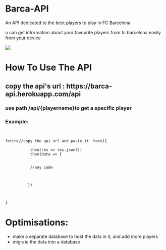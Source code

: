 # Barca-API
<P>An API dedicated to the best players to play in FC Barcelona </p>
<p> u can get information about your favourite players from fc barcelona  easily from your device </p>

<img src="https://th.bing.com/th/id/R.07e00ba7555d069efdcfdc388845a31b?rik=b7E1S245Snwn%2bg&riu=http%3a%2f%2fwww.whoateallthepies.tv%2fPA-7360533.jpg&ehk=KZt0tTOFBVhK%2fyOTmf%2b1b89yBiYPX9rYQO2xZKDOgxY%3d&risl=&pid=ImgRaw&r=0" >

<h1>How To Use The API</h1>

<h2> copy the api's url : https://barca-api.herokuapp.com/api</h2>

<h3>use path /api/{playername}to get  a specific player</h3>
<h3>Example:</h3>


```


fetch(//copy the api url and paste it  here){
 
          .then(res => res.json()) 
          .then(data => {
           
           
           //any code 
           
           
           
          })



}

```





<h1>Optimisations:</h1>
<ul>
<li> make a separate database to host the data in it, and add more players </li>
  <li> migrate the data into a database </li>
  </ul>
  
